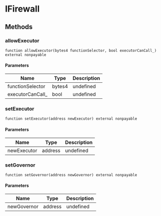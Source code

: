 # IFirewall









## Methods

### allowExecutor

```solidity
function allowExecutor(bytes4 functionSelector, bool executorCanCall_) external nonpayable
```





#### Parameters

| Name | Type | Description |
|---|---|---|
| functionSelector | bytes4 | undefined |
| executorCanCall_ | bool | undefined |

### setExecutor

```solidity
function setExecutor(address newExecutor) external nonpayable
```





#### Parameters

| Name | Type | Description |
|---|---|---|
| newExecutor | address | undefined |

### setGovernor

```solidity
function setGovernor(address newGovernor) external nonpayable
```





#### Parameters

| Name | Type | Description |
|---|---|---|
| newGovernor | address | undefined |




